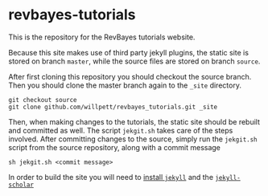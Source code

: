 revbayes-tutorials
==========================

This is the repository for the RevBayes tutorials website.

Because this site makes use of third party jekyll plugins, the static site is stored on branch `master`, while the source files are stored on branch `source`.

After first cloning this repository you should checkout the source branch. Then you should clone the master branch again to the `_site` directory.

	git checkout source
	git clone github.com/willpett/revbayes_tutorials.git _site

Then, when making changes to the tutorials, the static site should be rebuilt and committed as well. The script `jekgit.sh` takes care of the steps involved. After committing changes to the source, simply run the `jekgit.sh` script from the source repository, along with a commit message

	sh jekgit.sh <commit message>

In order to build the site you will need to [install `jekyll`](https://jekyllrb.com/docs/installation/) and the [`jekyll-scholar`](https://github.com/inukshuk/jekyll-scholar)